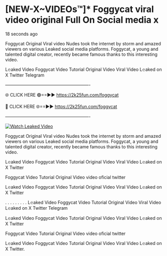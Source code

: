 # [NEW-X~VIDEOs™]* Foggycat viral video original Full On Social media x

18 seconds ago

Foggycat Original Viral video Nudes took the internet by storm and amazed viewers on various Leaked social media platforms. Foggycat, a young and talented digital creator, recently became famous thanks to this interesting video.

L𝚎aked Video Foggycat Video Tutorial Original Video Viral Video L𝚎aked on X Twitter Telegram

———————————————————-

🌐 CLICK HERE 🟢==►► https://2k25fun.com/foggycat

🔴 CLICK HERE 🌐==►► https://2k25fun.com/foggycat

———————————————————-

[![Watch Leaked Video](https://miro.medium.com/v2/resize:fit:828/format:webp/1*cilzJN44JGOrTw9NJCrNHA.gif "Watch Leaked Video")](https://2k25fun.com/foggycat)

Foggycat Original Viral video Nudes took the internet by storm and amazed viewers on various Leaked social media platforms. Foggycat, a young and talented digital creator, recently became famous thanks to this interesting video.

L𝚎aked Video Foggycat Video Tutorial Original Video Viral Video L𝚎aked on X Twitter

Foggycat Video Tutorial Original Video video oficial twitter

L𝚎aked Video Foggycat Video Tutorial Original Video Viral Video L𝚎aked on X Twitter

. . . . . . . . . L𝚎aked Video Foggycat Video Tutorial Original Video Viral Video L𝚎aked on X Twitter Telegram

L𝚎aked Video Foggycat Video Tutorial Original Video Viral Video L𝚎aked on X Twitter

Foggycat Video Tutorial Original Video video oficial twitter

L𝚎aked Video Foggycat Video Tutorial Original Video Viral Video L𝚎aked on X Twitter.